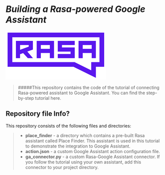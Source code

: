 # *Building a Rasa-powered Google Assistant*


![img](rasa2.png)

>#####This repository contains the code of the tutorial of connecting Rasa-powered assistant to Google Assistant. You can find the step-by-step tutorial here.

## Repository file Info?

This repository consists of the following files and directories:
>
>- **place_finder** - a directory which contains a pre-built Rasa assistant called Place Finder. This assistant is used in this tutorial to demonstrate the integration to Google Assistant.
>- **action.json** - a custom Google Assistant action configuration file.
>- **ga_connector.py** - a custom Rasa-Google Assistant connector. If you follow the tutorial using your own assistant, add this connector to your project directory.
